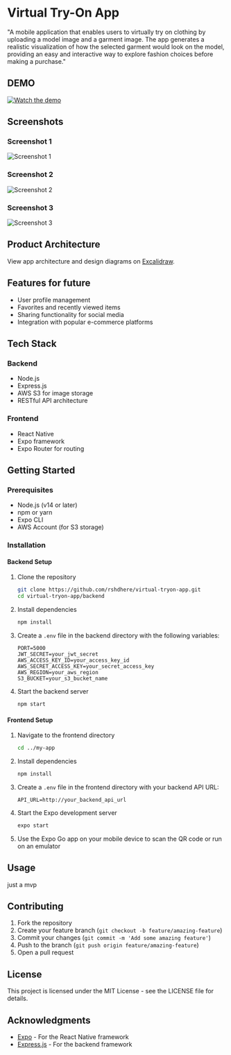 # Virtual Try-On App

"A mobile application that enables users to virtually try on clothing by uploading a model image and a garment image. The app generates a realistic visualization of how the selected garment would look on the model, providing an easy and interactive way to explore fashion choices before making a purchase."

## DEMO
[![Watch the demo](https://img.youtube.com/vi/s_cGy05-u3Q/hqdefault.jpg)](https://youtube.com/shorts/s_cGy05-u3Q?feature=share)

## Screenshots

### Screenshot 1
![Screenshot 1](https://novagito-bucket.s3.us-east-1.amazonaws.com/uploads/1741949496527-qv55qn.jpg)

### Screenshot 2
![Screenshot 2](https://novagito-bucket.s3.us-east-1.amazonaws.com/uploads/1741949496478-vgnzou.jpg)

### Screenshot 3
![Screenshot 3](https://v3.fal.media/files/zebra/gbrT1YR0wTlig3wnYUsGV_c72b224676394a1da12b20ee8a9eef37.png)


## Product Architecture

View app architecture and design diagrams on [Excalidraw](https://excalidraw.com/#json=O1KQ_5Pl47h6cMlGf56P8,M4zHHwGfHlf24BbVPdOOww).

## Features for future

- User profile management
- Favorites and recently viewed items
- Sharing functionality for social media
- Integration with popular e-commerce platforms

## Tech Stack

### Backend
- Node.js
- Express.js
- AWS S3 for image storage
- RESTful API architecture

### Frontend
- React Native
- Expo framework
- Expo Router for routing

## Getting Started

### Prerequisites
- Node.js (v14 or later)
- npm or yarn
- Expo CLI
- AWS Account (for S3 storage)

### Installation

#### Backend Setup
1. Clone the repository
   ```bash
   git clone https://github.com/rshdhere/virtual-tryon-app.git
   cd virtual-tryon-app/backend
   ```

2. Install dependencies
   ```bash
   npm install
   ```

3. Create a `.env` file in the backend directory with the following variables:
   ```
   PORT=5000
   JWT_SECRET=your_jwt_secret
   AWS_ACCESS_KEY_ID=your_access_key_id
   AWS_SECRET_ACCESS_KEY=your_secret_access_key
   AWS_REGION=your_aws_region
   S3_BUCKET=your_s3_bucket_name
   ```

4. Start the backend server
   ```bash
   npm start
   ```

#### Frontend Setup
1. Navigate to the frontend directory
   ```bash
   cd ../my-app
   ```

2. Install dependencies
   ```bash
   npm install
   ```

3. Create a `.env` file in the frontend directory with your backend API URL:
   ```
   API_URL=http://your_backend_api_url
   ```

4. Start the Expo development server
   ```bash
   expo start
   ```

5. Use the Expo Go app on your mobile device to scan the QR code or run on an emulator

## Usage

just a mvp


## Contributing

1. Fork the repository
2. Create your feature branch (`git checkout -b feature/amazing-feature`)
3. Commit your changes (`git commit -m 'Add some amazing feature'`)
4. Push to the branch (`git push origin feature/amazing-feature`)
5. Open a pull request

## License

This project is licensed under the MIT License - see the LICENSE file for details.

## Acknowledgments

- [Expo](https://expo.dev/) - For the React Native framework
- [Express.js](https://expressjs.com/) - For the backend framework

